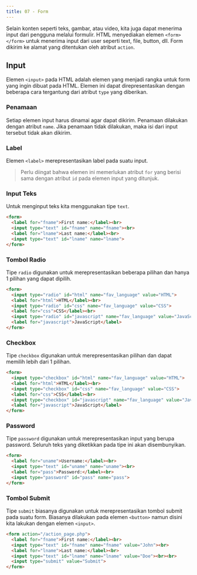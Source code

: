```yaml
---
title: 07 - Form
---
```


Selain konten seperti teks, gambar, atau video, kita juga dapat menerima input dari pengguna melalui formulir. HTML
menyediakan elemen `<form></form>` untuk menerima input dari user seperti text, file, button, dll. Form dikirim ke
alamat yang ditentukan oleh atribut `action`.

## Input

Elemen `<input>` pada HTML adalah elemen yang menjadi rangka untuk form yang ingin dibuat pada HTML. Elemen ini dapat direpresentasikan dengan beberapa cara tergantung dari atribut `type` yang diberikan.

### Penamaan

Setiap elemen input harus dinamai agar dapat dikirim. Penamaan dilakukan dengan atribut `name`. Jika penamaan tidak dilakukan, maka isi dari input tersebut tidak akan dikirim. 

### Label

Elemen `<label>` merepresentasikan label pada suatu input.

> Perlu diingat bahwa elemen ini memerlukan atribut `for` yang berisi sama dengan atribut `id` pada elemen input yang ditunjuk.

### Input Teks

Untuk menginput teks kita menggunakan tipe `text`.

```html
<form>
  <label for="fname">First name:</label><br>
  <input type="text" id="fname" name="fname"><br>
  <label for="lname">Last name:</label><br>
  <input type="text" id="lname" name="lname">
</form>
```

### Tombol Radio

Tipe `radio` digunakan untuk merepresentasikan beberapa pilihan dan hanya 1 pilihan yang dapat dipilih.

```html
<form>
  <input type="radio" id="html" name="fav_language" value="HTML">
  <label for="html">HTML</label><br>
  <input type="radio" id="css" name="fav_language" value="CSS">
  <label for="css">CSS</label><br>
  <input type="radio" id="javascript" name="fav_language" value="JavaScript">
  <label for="javascript">JavaScript</label>
</form>
```

### Checkbox

Tipe `checkbox` digunakan untuk merepresentasikan pilihan dan dapat memilih lebih dari 1 pilihan.

```html
<form>
  <input type="checkbox" id="html" name="fav_language" value="HTML">
  <label for="html">HTML</label><br>
  <input type="checkbox" id="css" name="fav_language" value="CSS">
  <label for="css">CSS</label><br>
  <input type="checkbox" id="javascript" name="fav_language" value="JavaScript">
  <label for="javascript">JavaScript</label>
</form>
```

### Password

Tipe `password` digunakan untuk merepresentasikan input yang berupa password. Seluruh teks yang diketikkan pada tipe ini akan disembunyikan.

```html
<form>
  <label for="uname">Username:</label><br>
  <input type="text" id="uname" name="uname"><br>
  <label for="pass">Password:</label><br>
  <input type="password" id="pass" name="pass">
</form>
```

### Tombol Submit

Tipe `submit` biasanya digunakan untuk merepresentasikan tombol submit pada suatu form. Biasanya dilakukan pada elemen `<button>` namun disini kita lakukan dengan elemen `<input>`.

```html
<form action="/action_page.php">
  <label for="fname">First name:</label><br>
  <input type="text" id="fname" name="fname" value="John"><br>
  <label for="lname">Last name:</label><br>
  <input type="text" id="lname" name="lname" value="Doe"><br><br>
  <input type="submit" value="Submit">
</form>
```